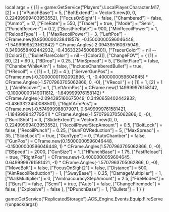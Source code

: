 local args = {
    [1] = game:GetService("Players").LocalPlayer.Character.M17,
    [2] = {
        ["VPunchBase"] = 5,
        ["BoltExtend"] = Vector3.new(0, 0, 0.22499999403953552),
        ["FocusOnSight"] = false,
        ["Chambered"] = false,
        ["Ammo"] = 17,
        ["FireRate"] = 550,
        ["Tracer"] = true,
        ["Mode"] = "Semi",
        ["PunchRecover"] = 0.2,
        ["BurstFireRate"] = 900,
        ["MinRecoilPower"] = 1,
        ["ReloadType"] = 1,
        ["MaxRecoilPower"] = 3,
        ["LeftPos"] = CFrame.new(0.8500000238418579, -0.15000000596046448, -1.5499999523162842) * CFrame.Angles(-2.094395160675049, 0.3490658402442932, -0.4363323450088501),
        ["TracerColor"] = nil --[[Color3]],
        ["BulletFlareColor"] = nil --[[Color3]],
        ["ChangeFOV"] = {
            [1] = 60,
            [2] = 60
        },
        ["BDrop"] = 0.25,
        ["MinSpread"] = 5,
        ["BulletFlare"] = false,
        ["ChamberWhileAim"] = false,
        ["IncludeChamberedBullet"] = true,
        ["HRecoil"] = {
            [1] = 1,
            [2] = 4
        },
        ["ServerGunPos"] = CFrame.new(-0.30000001192092896, -1, -0.4000000059604645) * CFrame.Angles(-1.5707963705062866, 0, -0),
        ["VRecoil"] = {
            [1] = 1,
            [2] = 1
        },
        ["AimRecover"] = 1,
        ["LeftArmPos"] = CFrame.new(1.149999976158142, -0.10000000149011612, -1.649999976158142) * CFrame.Angles(-2.094395160675049, 0.3490658402442932, -0.4363323450088501),
        ["RightArmPos"] = CFrame.new(-0.574999988079071, 0.6499999761581421, -1.184999942779541) * CFrame.Angles(-1.5707963705062866, 0, -0),
        ["BurstShot"] = 3,
        ["SlideExtend"] = Vector3.new(0, 0, 0.22499999403953552),
        ["RecoilPowerStepAmount"] = 0.5,
        ["BoltLock"] = false,
        ["RecoilPunch"] = 0.25,
        ["GunFOVReduction"] = 5,
        ["MaxSpread"] = 35,
        ["SlideLock"] = true,
        ["GunType"] = 0,
        ["AutoChamber"] = false,
        ["GunPos"] = CFrame.new(0.15000000596046448, -0.15000000596046448, 1) * CFrame.Angles(1.5707963705062866, 0, -0),
        ["BSpeed"] = 2000,
        ["GunSize"] = 1,
        ["HPunchBase"] = 1.75,
        ["FastReload"] = true,
        ["RightPos"] = CFrame.new(-0.4000000059604645, 0.6499999761581421, -1) * CFrame.Angles(-1.5707963705062866, 0, -0),
        ["MoveBolt"] = false,
        ["FocusOnSight2"] = false,
        ["Distance"] = 500,
        ["AimRecoilReduction"] = 1,
        ["SwayBase"] = 0.25,
        ["DamageMultiplier"] = 1,
        ["WalkMultiplier"] = 0,
        ["AimInaccuracyStepAmount"] = 2.5,
        ["FireModes"] = {
            ["Burst"] = false,
            ["Semi"] = true,
            ["Auto"] = false,
            ["ChangeFiremode"] = false,
            ["Explosive"] = false
        },
        ["DPunchBase"] = 1,
        ["Bullets"] = 1
    }
}

game:GetService("ReplicatedStorage").ACS_Engine.Events.Equip:FireServer(unpack(args))

